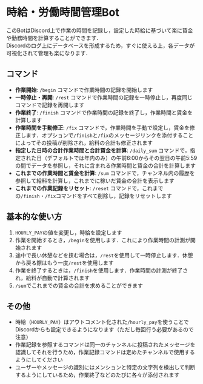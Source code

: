 # 時給・労働時間管理Bot
このBotはDiscord上で作業の時間を記録し，設定した時給に基づいて楽に賃金や勤務時間を計算することができます．<br>
Discordのログ上にデータベースを形成するため，すぐに使える上，各データが可視化されて管理も楽になります．

## コマンド
- **作業開始**: `/begin` コマンドで作業時間の記録を開始します
- **一時停止・再開**: `/rest` コマンドで作業時間の記録を一時停止し，再度同じコマンドで記録を再開します
- **作業終了**: `/finish` コマンドで作業時間の記録を終了し，作業時間と賃金を計算します
- **作業時間を手動修正**: `/fix` コマンドで，作業時間を手動で設定し，賃金を修正します．オプションで`/finish`と`/fix`のメッセージリンクを添付することによってその投稿が削除され，給料の合計も修正されます
- **指定した日時の合計作業時間と合計賃金を計算**: `/daily_sum` コマンドで，指定された日（デフォルトでは年内のみ）の午前6:00からその翌日の午前5:59の間でデータを参照し，それに含まれる作業時間と賃金の合計を計算します
- **これまでの作業時間と賃金を計算**: `/sum` コマンドで，チャンネル内の履歴を参照して給料を計算し，これまでに稼いだ賃金の合計を表示します
- **これまでの作業記録をリセット**: `/reset` コマンドで，これまでの`/finish`・`/fix`コマンドをすべて削除し，記録をリセットします

## 基本的な使い方
1. `HOURLY_PAY`の値を変更し，時給を設定します
2. 作業を開始するとき，`/begin`を使用します．これにより作業時間の計測が開始されます
3. 途中で長い休憩などを挟む場合は，`/rest`を使用して一時停止します．休憩から戻る際はもう一度`/rest`を使用します
4. 作業を終了するときは，`/finish`を使用します．作業時間の計測が終了され，給料が自動で計算されます
5. `/sum`でこれまでの賃金の合計を求めることができます

## その他
- 時給（`HOURLY_PAY`）はアウトコメント化された`/hourly_pay`を使うことでDiscordからも設定できるようになります（ただし毎回行う必要があるので注意）
- 作業記録を参照するコマンドは同一のチャンネルに投稿されたメッセージを認識してそれを行うため，作業記録コマンドは定めたチャンネルで使用するようにしてください
- ユーザーやメッセージの識別にはメンションと特定の文字列を検出して判断するようにしているため，作業終了などのたびに各々が添付されます
